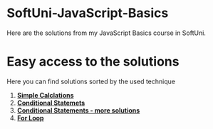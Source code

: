 # SoftUni-JavaScript-Basics
Here are the solutions from my JavaScript Basics course in SoftUni.
# Easy access to the solutions
Here you can find solutions sorted by the used technique

1. [**Simple Calclations**](https://github.com/StanchosCodes/SoftUni-JavaScript-Basics/tree/main/Simple%20Calculations)
2. [**Conditional Statemets**](https://github.com/StanchosCodes/SoftUni-JavaScript-Basics/tree/main/Conditional%20Statements)
3. [**Conditional Statements - more solutions**](https://github.com/StanchosCodes/SoftUni-JavaScript-Basics/tree/main/Conditional%20Statements%20Advanced)
4. [**For Loop**](https://github.com/StanchosCodes/SoftUni-JavaScript-Basics/tree/main/For%20Loop)

